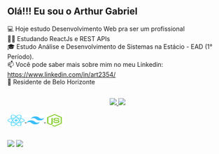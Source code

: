 ## Olá!!! Eu sou o Arthur Gabriel

💻 Hoje estudo Desenvolvimento Web pra ser um profissional <br>
👨‍💻 Estudando ReactJs e REST APIs<br>
🎓 Estudo Análise e Desenvolvimento de Sistemas na Estácio - EAD (1° Período). <br>
📫 Você pode saber mais sobre mim no meu Linkedin: https://www.linkedin.com/in/art2354/ <br>
📌 Residente de Belo Horizonte 

##

<div align="center">
  <a href="https://github.com/Arthur-Gab">
  <img height="180em" src="https://github-readme-stats.vercel.app/api?username=Arthur-Gab&show_icons=true&theme=codeSTACKr&include_all_commits=true&count_private=true"/>
  <img height="180em" src="https://github-readme-stats.vercel.app/api/top-langs/?username=Arthur-Gab&layout=compact&langs_count=7&theme=codeSTACKr"/>
</div>
  
<div style="display: inline_block;"><br>
  <img align="center" alt="Art-HTML" height="30" width="40" src="https://github.com/devicons/devicon/blob/master/icons/react/react-original.svg">
  <img align="center" alt="Art-CSS" height="30" width="40" src="https://github.com/devicons/devicon/blob/master/icons/tailwindcss/tailwindcss-plain.svg">
  <img align="center" alt="Art-Js" height="30" width="40" src="https://github.com/devicons/devicon/blob/master/icons/nodejs/nodejs-original.svg">
</div>
  
##
  
<div> 
  <a href="https://www.linkedin.com/in/art2354/" target="_blank"><img src="https://img.shields.io/badge/-LinkedIn-%230077B5?style=for-the-badge&logo=linkedin&logoColor=white" target="_blank"></a> 
  <a href="https://www.youtube.com/channel/UCPNr64ksGe2DbjdHO2mCfzw" target="_blank"><img src="https://img.shields.io/badge/YouTube-FF0000?style=for-the-badge&logo=youtube&logoColor=white" target="_blank"></a> 
</div>
